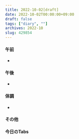 ```yaml
---
title: 2022-10-02[draft]
date: 2022-10-02T00:00:00+09:00
draft: false
tags: ["diary", ""]
archives: 2022-10
slug: 429854
---
```

#### 午前
- 
#### 午後
- 
#### 体調
- 
#### その他
#### 今日のTabs